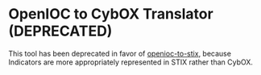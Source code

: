 OpenIOC to CybOX Translator (DEPRECATED)
========================================

This tool has been deprecated in favor of
[openioc-to-stix](https://github.com/STIXProject/openioc-to-stix), because
Indicators are more appropriately represented in STIX rather than CybOX.
